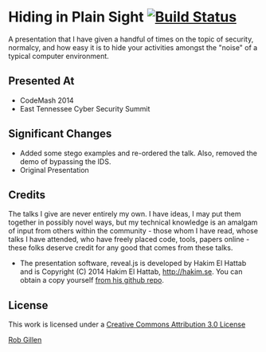 # Hiding in Plain Sight [![Build Status](https://travis-ci.org/hakimel/reveal.js.png?branch=master)](https://travis-ci.org/hakimel/reveal.js)

A presentation that I have given a handful of times on the topic of security, normalcy, and how easy it is to hide your activities amongst the "noise" of a typical computer environment.

## Presented At
- CodeMash 2014
- East Tennessee Cyber Security Summit

## Significant Changes
- Added some stego examples and re-ordered the talk. Also, removed the demo of bypassing the IDS.
- Original Presentation


## Credits
The talks I give are never entirely my own. I have ideas, I may put them together in possibly novel ways, but my technical knowledge is an amalgam of input from others within the community - those whom I have read, whose talks I have attended, who have freely placed code, tools, papers online - these folks deserve credit for any good that comes from these talks.

- The presentation software, reveal.js is developed by Hakim El Hattab and is Copyright (C) 2014 Hakim El Hattab, http://hakim.se. You can obtain a copy yourself [from his github repo](https://github.com/hakimel/reveal.js).

## License

This work is licensed under a [Creative Commons Attribution 3.0 License](http://creativecommons.org/licenses/by/3.0/)

[Rob Gillen](http://rob.gillenfamily.net)